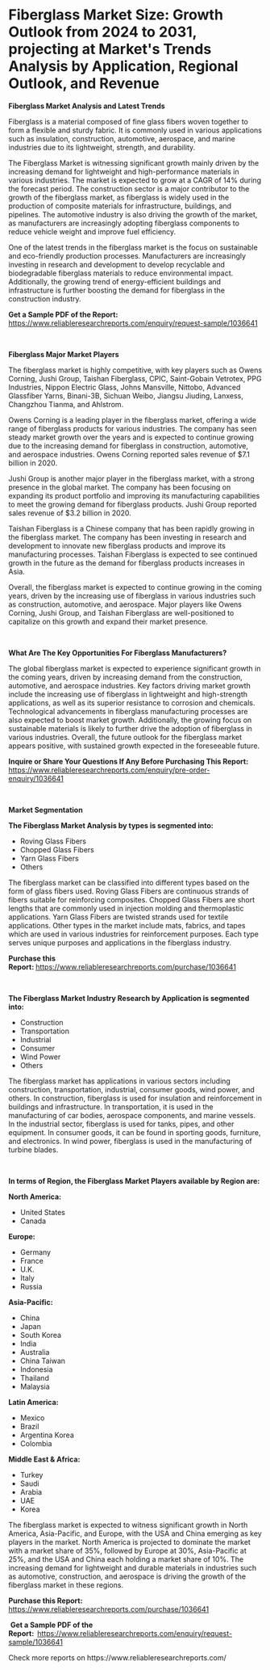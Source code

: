 <p><h1>Fiberglass Market Size: Growth Outlook from 2024 to 2031, projecting at Market's Trends Analysis by Application, Regional Outlook, and Revenue</h1></p><p><strong>Fiberglass Market Analysis and Latest Trends</strong></p>
<p><p>Fiberglass is a material composed of fine glass fibers woven together to form a flexible and sturdy fabric. It is commonly used in various applications such as insulation, construction, automotive, aerospace, and marine industries due to its lightweight, strength, and durability.</p><p>The Fiberglass Market is witnessing significant growth mainly driven by the increasing demand for lightweight and high-performance materials in various industries. The market is expected to grow at a CAGR of 14% during the forecast period. The construction sector is a major contributor to the growth of the fiberglass market, as fiberglass is widely used in the production of composite materials for infrastructure, buildings, and pipelines. The automotive industry is also driving the growth of the market, as manufacturers are increasingly adopting fiberglass components to reduce vehicle weight and improve fuel efficiency.</p><p>One of the latest trends in the fiberglass market is the focus on sustainable and eco-friendly production processes. Manufacturers are increasingly investing in research and development to develop recyclable and biodegradable fiberglass materials to reduce environmental impact. Additionally, the growing trend of energy-efficient buildings and infrastructure is further boosting the demand for fiberglass in the construction industry.</p></p>
<p><strong>Get a Sample PDF of the Report:&nbsp;</strong> <a href="https://www.reliableresearchreports.com/enquiry/request-sample/1036641">https://www.reliableresearchreports.com/enquiry/request-sample/1036641</a></p>
<p>&nbsp;</p>
<p><strong>Fiberglass Major Market Players</strong></p>
<p><p>The fiberglass market is highly competitive, with key players such as Owens Corning, Jushi Group, Taishan Fiberglass, CPIC, Saint-Gobain Vetrotex, PPG Industries, Nippon Electric Glass, Johns Mansville, Nittobo, Advanced Glassfiber Yarns, Binani-3B, Sichuan Weibo, Jiangsu Jiuding, Lanxess, Changzhou Tianma, and Ahlstrom. </p><p>Owens Corning is a leading player in the fiberglass market, offering a wide range of fiberglass products for various industries. The company has seen steady market growth over the years and is expected to continue growing due to the increasing demand for fiberglass in construction, automotive, and aerospace industries. Owens Corning reported sales revenue of $7.1 billion in 2020.</p><p>Jushi Group is another major player in the fiberglass market, with a strong presence in the global market. The company has been focusing on expanding its product portfolio and improving its manufacturing capabilities to meet the growing demand for fiberglass products. Jushi Group reported sales revenue of $3.2 billion in 2020.</p><p>Taishan Fiberglass is a Chinese company that has been rapidly growing in the fiberglass market. The company has been investing in research and development to innovate new fiberglass products and improve its manufacturing processes. Taishan Fiberglass is expected to see continued growth in the future as the demand for fiberglass products increases in Asia. </p><p>Overall, the fiberglass market is expected to continue growing in the coming years, driven by the increasing use of fiberglass in various industries such as construction, automotive, and aerospace. Major players like Owens Corning, Jushi Group, and Taishan Fiberglass are well-positioned to capitalize on this growth and expand their market presence.</p></p>
<p>&nbsp;</p>
<p><strong>What Are The Key Opportunities For Fiberglass Manufacturers?</strong></p>
<p><p>The global fiberglass market is expected to experience significant growth in the coming years, driven by increasing demand from the construction, automotive, and aerospace industries. Key factors driving market growth include the increasing use of fiberglass in lightweight and high-strength applications, as well as its superior resistance to corrosion and chemicals. Technological advancements in fiberglass manufacturing processes are also expected to boost market growth. Additionally, the growing focus on sustainable materials is likely to further drive the adoption of fiberglass in various industries. Overall, the future outlook for the fiberglass market appears positive, with sustained growth expected in the foreseeable future.</p></p>
<p><strong>Inquire or Share Your Questions If Any Before Purchasing This Report:</strong> <a href="https://www.reliableresearchreports.com/enquiry/pre-order-enquiry/1036641">https://www.reliableresearchreports.com/enquiry/pre-order-enquiry/1036641</a></p>
<p>&nbsp;</p>
<p><strong>Market Segmentation</strong></p>
<p><strong>The Fiberglass Market Analysis by types is segmented into:</strong></p>
<p><ul><li>Roving Glass Fibers</li><li>Chopped Glass Fibers</li><li>Yarn Glass Fibers</li><li>Others</li></ul></p>
<p><p>The fiberglass market can be classified into different types based on the form of glass fibers used. Roving Glass Fibers are continuous strands of fibers suitable for reinforcing composites. Chopped Glass Fibers are short lengths that are commonly used in injection molding and thermoplastic applications. Yarn Glass Fibers are twisted strands used for textile applications. Other types in the market include mats, fabrics, and tapes which are used in various industries for reinforcement purposes. Each type serves unique purposes and applications in the fiberglass industry.</p></p>
<p><strong>Purchase this Report:&nbsp;</strong><a href="https://www.reliableresearchreports.com/purchase/1036641">https://www.reliableresearchreports.com/purchase/1036641</a></p>
<p>&nbsp;</p>
<p><strong>The Fiberglass Market Industry Research by Application is segmented into:</strong></p>
<p><ul><li>Construction</li><li>Transportation</li><li>Industrial</li><li>Consumer</li><li>Wind Power</li><li>Others</li></ul></p>
<p><p>The fiberglass market has applications in various sectors including construction, transportation, industrial, consumer goods, wind power, and others. In construction, fiberglass is used for insulation and reinforcement in buildings and infrastructure. In transportation, it is used in the manufacturing of car bodies, aerospace components, and marine vessels. In the industrial sector, fiberglass is used for tanks, pipes, and other equipment. In consumer goods, it can be found in sporting goods, furniture, and electronics. In wind power, fiberglass is used in the manufacturing of turbine blades.</p></p>
<p>&nbsp;</p>
<p><strong>In terms of Region, the Fiberglass Market Players available by Region are:</strong></p>
<p>
    <p> <strong> North America: </strong>
        <ul>
            <li>United States</li>
            <li>Canada</li>
        </ul>
        </p> 
    <p> <strong> Europe: </strong>
        <ul>
            <li>Germany</li>
            <li>France</li>
            <li>U.K.</li>
            <li>Italy</li>
            <li>Russia</li>
        </ul>
        </p> 
    <p> <strong> Asia-Pacific: </strong>
        <ul>
            <li>China</li>
            <li>Japan</li>
            <li>South Korea</li>
            <li>India</li>
            <li>Australia</li>
            <li>China Taiwan</li>
            <li>Indonesia</li>
            <li>Thailand</li>
            <li>Malaysia</li>
        </ul>
        </p> 
    <p> <strong> Latin America: </strong>
        <ul>
            <li>Mexico</li>
            <li>Brazil</li>
            <li>Argentina Korea</li>
            <li>Colombia</li>
        </ul>
        </p> 
    <p> <strong> Middle East & Africa: </strong>
        <ul>
            <li>Turkey</li>
            <li>Saudi</li>
            <li>Arabia</li>
            <li>UAE</li>
            <li>Korea</li>
        </ul>
    </p>
    </p>
<p><p>The fiberglass market is expected to witness significant growth in North America, Asia-Pacific, and Europe, with the USA and China emerging as key players in the market. North America is projected to dominate the market with a market share of 35%, followed by Europe at 30%, Asia-Pacific at 25%, and the USA and China each holding a market share of 10%. The increasing demand for lightweight and durable materials in industries such as automotive, construction, and aerospace is driving the growth of the fiberglass market in these regions.</p></p>
<p><strong>Purchase this Report: </strong><a href="https://www.reliableresearchreports.com/purchase/1036641">https://www.reliableresearchreports.com/purchase/1036641</a></p>
<p>&nbsp;<strong>Get a Sample PDF of the Report:&nbsp;&nbsp;</strong><a href="https://www.reliableresearchreports.com/enquiry/request-sample/1036641">https://www.reliableresearchreports.com/enquiry/request-sample/1036641</a></p>
<p><strong></strong></p>
<p>Check more reports on https://www.reliableresearchreports.com/</p>